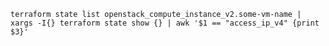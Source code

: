 `terraform state list openstack_compute_instance_v2.some-vm-name | xargs -I{} terraform state show {} | awk '$1 == "access_ip_v4" {print $3}'`
